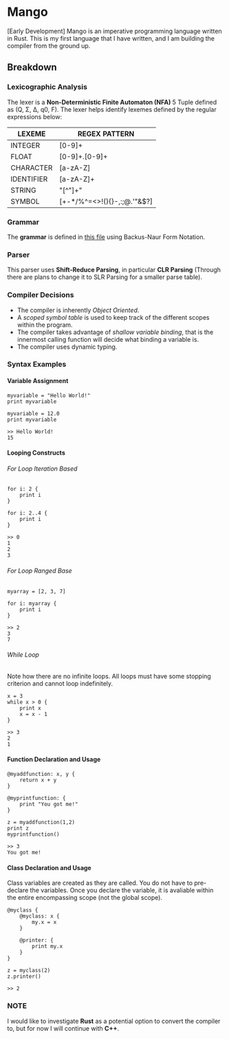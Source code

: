 # Mango
[Early Development] Mango is an imperative programming language written in Rust. This is my first language that I have written, and I am building the compiler from the ground up.

## Breakdown

### Lexicographic Analysis
The lexer is a __Non-Deterministic Finite Automaton (NFA)__ 5 Tuple defined as (Q, Σ, Δ, q0, F).
The lexer helps identify lexemes defined by the regular expressions below:

| LEXEME     |  REGEX PATTERN              |
| ---------- | --------------------------- |
| INTEGER    | [0-9]+                      |
| FLOAT      | [0-9]+.[0-9]+               |
| CHARACTER  | [a-zA-Z]                    |
| IDENTIFIER | [a-zA-Z]+                   |
| STRING     | \"[^\"]+\"                  |
| SYMBOL     | [+-*/%^=<>!(){}-,:;@.'"&$?] |

### Grammar
The __grammar__ is defined in [this file](generator/grammar) using Backus-Naur Form Notation.

### Parser
This parser uses __Shift-Reduce Parsing__, in particular __CLR Parsing__ (Through there are plans to change it to SLR Parsing for a smaller parse table).

### Compiler Decisions
- The compiler is inherently _Object Oriented_.
- A _scoped symbol table_ is used to keep track of the different scopes within the program.
- The compiler takes advantage of _shallow variable binding_, that is the innermost calling function will decide what binding a variable is.
- The compiler uses dynamic typing.

### Syntax Examples
#### Variable Assignment
```
myvariable = "Hello World!"
print myvariable

myvariable = 12.0
print myvariable

>> Hello World!
15
```

#### Looping Constructs
###### For Loop Iteration Based
```
for i: 2 {
    print i
}

for i: 2..4 {
    print i
}

>> 0
1
2
3
```
###### For Loop Ranged Base
```
myarray = [2, 3, 7]

for i: myarray {
    print i
}

>> 2
3
7
```

###### While Loop
Note how there are no infinite loops. All loops must have some stopping criterion and cannot loop indefinitely.
```
x = 3
while x > 0 {
    print x
    x = x - 1
}

>> 3
2
1
```

#### Function Declaration and Usage
```
@myaddfunction: x, y {
    return x + y
}

@myprintfunction: {
    print "You got me!"
}

z = myaddfunction(1,2)
print z
myprintfunction()

>> 3
You got me!
```

#### Class Declaration and Usage
Class variables are created as they are called. You do not have to pre-declare the variables. Once you declare the variable, it is avaliable within the entire encompassing scope (not the global scope).
```
@myclass {
    @myclass: x {
        my.x = x
    }
    
    @printer: {
        print my.x
    }
}

z = myclass(2)
z.printer()

>> 2
```

### NOTE
I would like to investigate __Rust__ as a potential option to convert the compiler to, but for now I will continue with __C++__.
